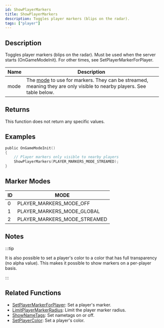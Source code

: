 ```yaml
---
id: ShowPlayerMarkers
title: ShowPlayerMarkers
description: Toggles player markers (blips on the radar).
tags: ["player"]
---
```


## Description

Toggles player markers (blips on the radar). Must be used when the server starts (OnGameModeInit). For other times, see SetPlayerMarkerForPlayer.

| Name | Description |
| --- | --- |
| mode | The [mode](#marker-modes) to use for markers. They can be streamed, meaning they are only visible to nearby players. See table below. |

## Returns

This function does not return any specific values.

## Examples

```c
public OnGameModeInit()
{
    // Player markers only visible to nearby players
    ShowPlayerMarkers(PLAYER_MARKERS_MODE_STREAMED);
}
```

## Marker Modes

| ID  | MODE                         |
| --- | ---------------------------- |
| 0   | PLAYER_MARKERS_MODE_OFF      |
| 1   | PLAYER_MARKERS_MODE_GLOBAL   |
| 2   | PLAYER_MARKERS_MODE_STREAMED |

## Notes

:::tip

It is also possible to set a player's color to a color that has full transparency (no alpha value). This makes it possible to show markers on a per-player basis.

:::

## Related Functions

- [SetPlayerMarkerForPlayer](SetPlayerMarkerForPlayer.md): Set a player's marker.
- [LimitPlayerMarkerRadius](LimitPlayerMarkerRadius.md): Limit the player marker radius.
- [ShowNameTags](ShowNameTags.md): Set nametags on or off.
- [SetPlayerColor](SetPlayerColor.md): Set a player's color.
